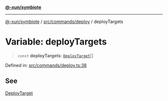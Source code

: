 [**@-xun/symbiote**](../../../../README.md)

***

[@-xun/symbiote](../../../../README.md) / [src/commands/deploy](../README.md) / deployTargets

# Variable: deployTargets

> `const` **deployTargets**: [`DeployTarget`](../enumerations/DeployTarget.md)[]

Defined in: [src/commands/deploy.ts:38](https://github.com/Xunnamius/symbiote/blob/261741e26a03ae661b506c3872cb86af79a07f11/src/commands/deploy.ts#L38)

## See

[DeployTarget](../enumerations/DeployTarget.md)
